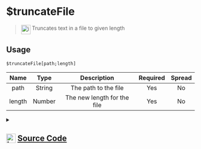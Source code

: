 # $truncateFile
> <img align="top" src="https://upload.wikimedia.org/wikipedia/commons/thumb/e/e4/Infobox_info_icon.svg/160px-Infobox_info_icon.svg.png?20150409153300" alt="image" width="25" height="auto"> Truncates text in a file to given length
## Usage
```
$truncateFile[path;length]
```
| Name | Type | Description | Required | Spread
| :---: | :---: | :---: | :---: | :---: |
path | String | The path to the file | Yes | No
length | Number | The new length for the file | Yes | No
<details>
<summary>
    
## <img align="top" src="https://cdn4.iconfinder.com/data/icons/iconsimple-logotypes/512/github-512.png" alt="image" width="25" height="auto">  [Source Code](https://github.com/tryforge/ForgeScript-V2/blob/main/src/native/truncateFile.ts)
    
</summary>
    
```ts
import { truncateSync } from "fs"
import { ArgType, NativeFunction, Return } from "../structures"

export default new NativeFunction({
    name: "$truncateFile",
    version: "1.0.0",
    description: "Truncates text in a file to given length",
    unwrap: true,
    brackets: true,
    args: [
        {
            name: "path",
            description: "The path to the file",
            rest: false,
            required: true,
            type: ArgType.String,
        },
        {
            name: "length",
            description: "The new length for the file",
            rest: false,
            type: ArgType.Number,
            required: true,
        },
    ],
    execute(_, [path, data]) {
        // eslint-disable-next-line no-undef
        truncateSync(path, data)

        return this.success()
    },
})

```
    
</details>
